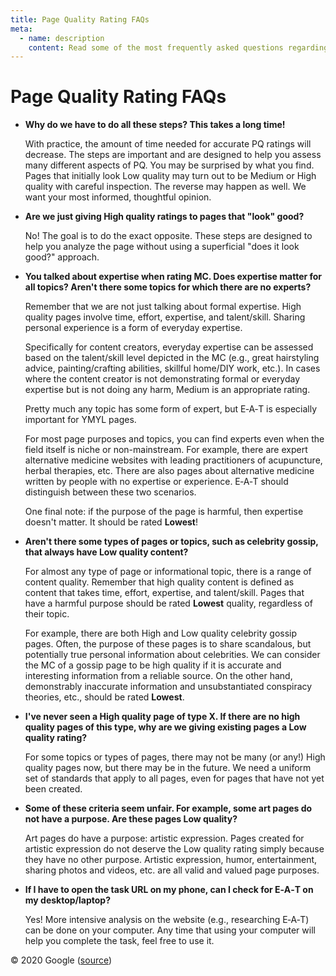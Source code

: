```yaml
---
title: Page Quality Rating FAQs
meta:
  - name: description
    content: Read some of the most frequently asked questions regarding the Google Search Quality Rater Guidelines.
---
```


# Page Quality Rating FAQs

- **Why do we have to do all these steps? This takes a long time!**

  With practice, the amount of time needed for accurate PQ ratings will decrease. The steps are important and are designed to help you assess many different aspects of PQ. You may be surprised by what you find. Pages that initially look Low quality may turn out to be Medium or High quality with careful inspection. The reverse may happen as well. We want your most informed, thoughtful opinion.

- **Are we just giving High quality ratings to pages that "look" good?**

  No! The goal is to do the exact opposite. These steps are designed to help you analyze the page without using a superficial "does it look good?" approach.

- **You talked about expertise when rating MC. Does expertise matter for all topics? Aren't there some topics for which there are no experts?**

  Remember that we are not just talking about formal expertise. High quality pages involve time, effort, expertise, and talent/skill. Sharing personal experience is a form of everyday expertise.

  Specifically for content creators, everyday expertise can be assessed based on the talent/skill level depicted in the MC (e.g., great hair­styling advice, painting/crafting abilities, skillful home/DIY work, etc.). In cases where the content creator is not demonstrating formal or everyday expertise but is not doing any harm, Medium is an appropriate rating.

  Pretty much any topic has some form of expert, but E‑A‑T is especially important for YMYL pages.

  For most page purposes and topics, you can find experts even when the field itself is niche or non-mainstream. For example, there are expert alternative medicine websites with leading practitioners of acupuncture, herbal therapies, etc. There are also pages about alternative medicine written by people with no expertise or experience. E‑A‑T should distinguish between these two scenarios.

  One final note: if the purpose of the page is harmful, then expertise doesn't matter. It should be rated **Lowest**!

- **Aren't there some types of pages or topics, such as celebrity gossip, that always have Low quality content?**

  For almost any type of page or informational topic, there is a range of content quality. Remember that high quality content is defined as content that takes time, effort, expertise, and talent/skill. Pages that have a harmful purpose should be rated **Lowest** quality, regardless of their topic.

  For example, there are both High and Low quality celebrity gossip pages. Often, the purpose of these pages is to share scandalous, but potentially true personal information about celebrities. We can consider the MC of a gossip page to be high quality if it is accurate and interesting information from a reliable source. On the other hand, demonstrably inaccurate information and unsubstantiated conspiracy theories, etc., should be rated **Lowest**.

- **I've never seen a High quality page of type X. If there are no high quality pages of this type, why are we giving existing pages a Low quality rating?**

  For some topics or types of pages, there may not be many (or any!) High quality pages now, but there may be in the future. We need a uniform set of standards that apply to all pages, even for pages that have not yet been created.

- **Some of these criteria seem unfair. For example, some art pages do not have a purpose. Are these pages Low quality?**

  Art pages do have a purpose: artistic expression. Pages created for artistic expression do not deserve the Low quality rating simply because they have no other purpose. Artistic expression, humor, entertainment, sharing photos and videos, etc. are all valid and valued page purposes.

- **If I have to open the task URL on my phone, can I check for E‑A‑T on my desktop/laptop?**

  Yes! More intensive analysis on the website (e.g., researching E‑A‑T) can be done on your computer. Any time that using your computer will help you complete the task, feel free to use it.

<div class="source">
© 2020 Google (<a href="https://static.googleusercontent.com/media/guidelines.raterhub.com///searchqualityevaluatorguidelines.pdf">source</a>)
</div>
